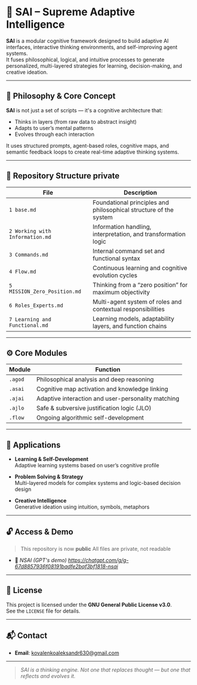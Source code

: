 # 🔹 SAI – Supreme Adaptive Intelligence

**SAI** is a modular cognitive framework designed to build adaptive AI interfaces, interactive thinking environments, and self-improving agent systems.  
It fuses philosophical, logical, and intuitive processes to generate personalized, multi-layered strategies for learning, decision-making, and creative ideation.

---

## 🌌 Philosophy & Core Concept

**SAI** is not just a set of scripts — it's a cognitive architecture that:
- Thinks in layers (from raw data to abstract insight)
- Adapts to user’s mental patterns
- Evolves through each interaction

It uses structured prompts, agent-based roles, cognitive maps, and semantic feedback loops to create real-time adaptive thinking systems.

---

## 📁 Repository Structure private

| File | Description |
|------|-------------|
| `1 base.md` | Foundational principles and philosophical structure of the system |
| `2 Working with Information.md` | Information handling, interpretation, and transformation logic |
| `3 Сommands.md` | Internal command set and functional syntax |
| `4 Flow.md` | Continuous learning and cognitive evolution cycles |
| `5 MISSION_Zero_Position.md` | Thinking from a “zero position” for maximum objectivity |
| `6 Roles_Experts.md` | Multi-agent system of roles and contextual responsibilities |
| `7 Learning and Functional.md` | Learning models, adaptability layers, and function chains |

---

## ⚙️ Core Modules

| Module | Function |
|--------|----------|
| `.agod` | Philosophical analysis and deep reasoning |
| `.asai` | Cognitive map activation and knowledge linking |
| `.ajai` | Adaptive interaction and user-personality matching |
| `.ajlo` | Safe & subversive justification logic (JLO) |
| `.flow` | Ongoing algorithmic self-development |

---

## 🚀 Applications

- **Learning & Self-Development**  
  Adaptive learning systems based on user’s cognitive profile

- **Problem Solving & Strategy**  
  Multi-layered models for complex systems and logic-based decision design

- **Creative Intelligence**  
  Generative ideation using intuition, symbols, metaphors

---

## 🔓 Access & Demo

> This repository is now **public**
> All files are private, not readable

- 🔗 *NSAI (GPT's demo) https://chatgpt.com/g/g-67d8857936f08191badfe2baf3bf1818-nsai*  

---

## 📄 License

This project is licensed under the **GNU General Public License v3.0**.  
See the `LICENSE` file for details.

---

## 📬 Contact

- **Email**: kovalenkoaleksandr630@gmail.com  

---

> _SAI is a thinking engine. Not one that replaces thought — but one that reflects and evolves it._
